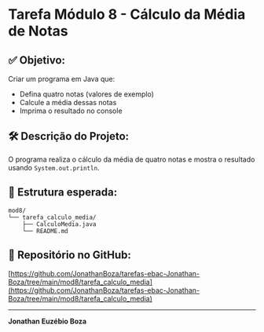 # Tarefa Módulo 8 - Cálculo da Média de Notas

## ✅ Objetivo:
Criar um programa em Java que:
- Defina quatro notas (valores de exemplo)
- Calcule a média dessas notas
- Imprima o resultado no console

## 🛠️ Descrição do Projeto:
O programa realiza o cálculo da média de quatro notas e mostra o resultado usando `System.out.println`.

## 📂 Estrutura esperada:
```
mod8/
└── tarefa_calculo_media/
    ├── CalculoMedia.java
    └── README.md
```

## 🔗 Repositório no GitHub:
[https://github.com/JonathanBoza/tarefas-ebac-Jonathan-Boza/tree/main/mod8/tarefa_calculo_media](https://github.com/JonathanBoza/tarefas-ebac-Jonathan-Boza/tree/main/mod8/tarefa_calculo_media)

---

**Jonathan Euzébio Boza**